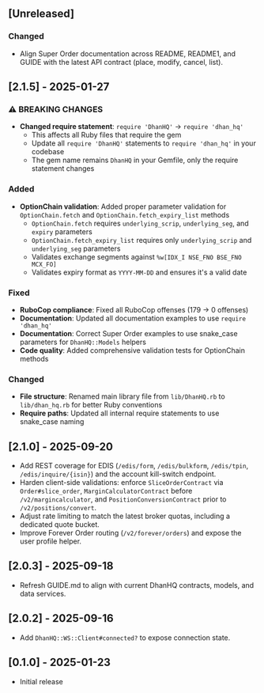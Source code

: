 ## [Unreleased]

### Changed
- Align Super Order documentation across README, README1, and GUIDE with the latest API contract (place, modify, cancel, list).

## [2.1.5] - 2025-01-27

### ⚠️ BREAKING CHANGES
- **Changed require statement**: `require 'DhanHQ'` → `require 'dhan_hq'`
  - This affects all Ruby files that require the gem
  - Update all `require 'DhanHQ'` statements to `require 'dhan_hq'` in your codebase
  - The gem name remains `DhanHQ` in your Gemfile, only the require statement changes

### Added
- **OptionChain validation**: Added proper parameter validation for `OptionChain.fetch` and `OptionChain.fetch_expiry_list` methods
  - `OptionChain.fetch` requires `underlying_scrip`, `underlying_seg`, and `expiry` parameters
  - `OptionChain.fetch_expiry_list` requires only `underlying_scrip` and `underlying_seg` parameters
  - Validates exchange segments against `%w[IDX_I NSE_FNO BSE_FNO MCX_FO]`
  - Validates expiry format as `YYYY-MM-DD` and ensures it's a valid date

### Fixed
- **RuboCop compliance**: Fixed all RuboCop offenses (179 → 0 offenses)
- **Documentation**: Updated all documentation examples to use `require 'dhan_hq'`
- **Documentation**: Correct Super Order examples to use snake_case parameters for `DhanHQ::Models` helpers
- **Code quality**: Added comprehensive validation tests for OptionChain methods

### Changed
- **File structure**: Renamed main library file from `lib/DhanHQ.rb` to `lib/dhan_hq.rb` for better Ruby conventions
- **Require paths**: Updated all internal require statements to use snake_case naming

## [2.1.0] - 2025-09-20

- Add REST coverage for EDIS (`/edis/form`, `/edis/bulkform`, `/edis/tpin`, `/edis/inquire/{isin}`) and the account kill-switch endpoint.
- Harden client-side validations: enforce `SliceOrderContract` via `Order#slice_order`, `MarginCalculatorContract` before `/v2/margincalculator`, and `PositionConversionContract` prior to `/v2/positions/convert`.
- Adjust rate limiting to match the latest broker quotas, including a dedicated quote bucket.
- Improve Forever Order routing (`/v2/forever/orders`) and expose the user profile helper.

## [2.0.3] - 2025-09-18

- Refresh GUIDE.md to align with current DhanHQ contracts, models, and data services.

## [2.0.2] - 2025-09-16

- Add `DhanHQ::WS::Client#connected?` to expose connection state.

## [0.1.0] - 2025-01-23

- Initial release
